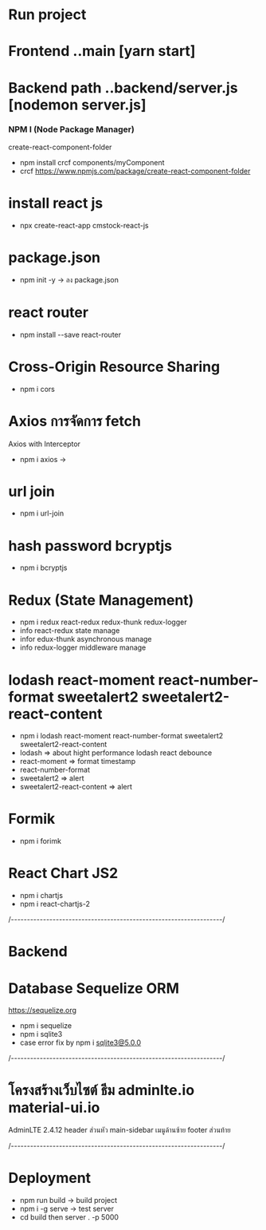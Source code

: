 # Run project
# Frontend ..main [yarn start]
# Backend path ..backend/server.js [nodemon server.js]

### NPM I (Node Package Manager) ###
create-react-component-folder
- npm install crcf components/myComponent
- crcf https://www.npmjs.com/package/create-react-component-folder

# install react js
- npx create-react-app cmstock-react-js

# package.json
- npm init -y -> ลง package.json

# react router
- npm install --save react-router

# Cross-Origin Resource Sharing
- npm i cors 

# Axios การจัดการ fetch
Axios with Interceptor
- npm i axios -> 

# url join
- npm i url-join

# hash password bcryptjs
- npm i bcryptjs

# Redux (State Management)
- npm i redux react-redux redux-thunk redux-logger
- info react-redux  state manage
- infor edux-thunk  asynchronous manage
- info redux-logger middleware manage

# lodash react-moment react-number-format sweetalert2 sweetalert2-react-content
- npm i lodash react-moment react-number-format sweetalert2 sweetalert2-react-content
- lodash => about hight performance lodash react debounce
- react-moment => format timestamp
- react-number-format 
- sweetalert2 => alert
- sweetalert2-react-content => alert


# Formik 
- npm i forimk

# React Chart JS2
- npm i chartjs
- npm i react-chartjs-2

/------------------------------------------------------------------/
# Backend 

# Database Sequelize ORM
https://sequelize.org
- npm i sequelize
- npm i sqlite3
- case error fix by npm i sqlite3@5.0.0

/------------------------------------------------------------------/

# โครงสร้างเว็บไซต์ ธีม adminlte.io material-ui.io
AdminLTE 2.4.12
header          ส่วนหัว
main-sidebar    เมนูด้านซ้าย
footer          ส่วนท้าย

/------------------------------------------------------------------/

# Deployment
- npm run build -> build project
- npm i -g serve -> test server
- cd build then server . -p 5000
